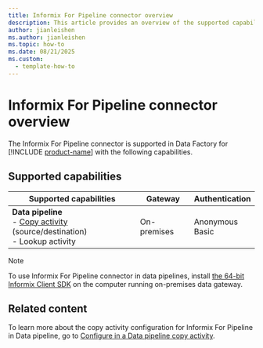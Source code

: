 ```yaml
---
title: Informix For Pipeline connector overview
description: This article provides an overview of the supported capabilities of the Informix For Pipeline connector.
author: jianleishen
ms.author: jianleishen
ms.topic: how-to
ms.date: 08/21/2025
ms.custom:
  - template-how-to
---
```


# Informix For Pipeline connector overview

The Informix For Pipeline connector is supported in Data Factory for [!INCLUDE [product-name](../includes/product-name.md)] with the following capabilities.

## Supported capabilities

| Supported capabilities                                                                 | Gateway                        | Authentication   |
|----------------------------------------------------------------------------------------|--------------------------------|------------------|
| **Data pipeline** <br>- [Copy activity](connector-informix-for-pipeline-copy-activity.md) (source/destination)<br>- Lookup activity | On-premises | Anonymous <br>Basic   |

> [!NOTE]
> To use Informix For Pipeline connector in data pipelines, install [the 64-bit Informix Client SDK](https://www.ibm.com/support/pages/informix-client-software-development-kit-client-sdk-and-informix-connect-system-requirements) on the computer running on-premises data gateway.

## Related content

To learn more about the copy activity configuration for Informix For Pipeline in Data pipeline, go to [Configure in a Data pipeline copy activity](connector-informix-for-pipeline-copy-activity.md).
